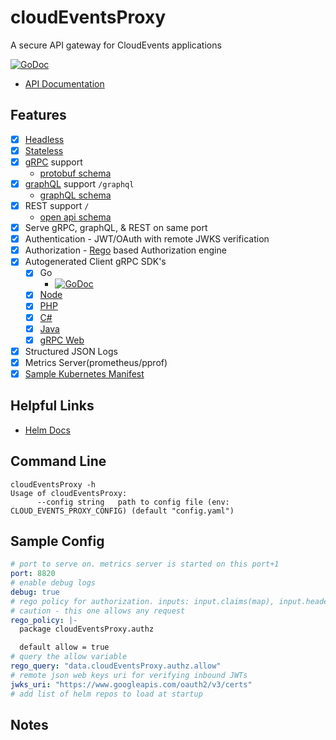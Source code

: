 # cloudEventsProxy

A secure API gateway for CloudEvents applications

[![GoDoc](https://godoc.org/github.com/autom8ter/cloudEventsProxy?status.svg)](https://godoc.org/github.com/autom8ter/cloudEventsProxy/cep-client-go)

- [API Documentation](https://autom8ter.github.io/cloudEventsProxy/)
                                        
## Features
- [x] [Headless](https://en.wikipedia.org/wiki/Headless_software)
- [x] [Stateless](https://nordicapis.com/defining-stateful-vs-stateless-web-services/)
- [x] [gRPC](https://grpc.io/) support
    - [protobuf schema](schema.proto)
- [x] [graphQL](https://graphql.org/) support `/graphql`
    - [graphQL schema](schema.graphql)
- [x] REST support `/`
    - [open api schema](schema.swagger.json)
- [x] Serve gRPC, graphQL, & REST on same port
- [x] Authentication - JWT/OAuth with remote JWKS verification
- [x] Authorization - [Rego](https://www.openpolicyagent.org/docs/latest/policy-language/) based Authorization engine
- [x] Autogenerated Client gRPC SDK's
    - [x] Go
        - [![GoDoc](https://godoc.org/github.com/autom8ter/cloudEventsProxy?status.svg)](https://godoc.org/github.com/autom8ter/cloudEventsProxy/cep-client-go)
    - [x] [Node](./gen/grpc/node)
    - [x] [PHP](./gen/grpc/php)
    - [x] [C#](./gen/grpc/csharp)
    - [x] [Java](./gen/grpc/java)
    - [x] [gRPC Web](./gen/grpc/web)

- [x] Structured JSON Logs
- [x] Metrics Server(prometheus/pprof)
- [x] [Sample Kubernetes Manifest](k8s.yaml)
    
## Helpful Links
- [Helm Docs](https://helm.sh/docs/)

## Command Line

```
cloudEventsProxy -h
Usage of cloudEventsProxy:
      --config string   path to config file (env: CLOUD_EVENTS_PROXY_CONFIG) (default "config.yaml")
```

## Sample Config


```yaml
# port to serve on. metrics server is started on this port+1
port: 8820
# enable debug logs
debug: true
# rego policy for authorization. inputs: input.claims(map), input.headers(map), input.request(map), input.method(string)
# caution - this one allows any request
rego_policy: |-
  package cloudEventsProxy.authz

  default allow = true
# query the allow variable
rego_query: "data.cloudEventsProxy.authz.allow"
# remote json web keys uri for verifying inbound JWTs
jwks_uri: "https://www.googleapis.com/oauth2/v3/certs"
# add list of helm repos to load at startup

```

## Notes

      

